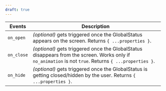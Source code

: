 ```yaml
---
draft: true
---
```


| Events     | Description                                                                                                                                            |
| ---------- | ------------------------------------------------------------------------------------------------------------------------------------------------------ |
| `on_open`  | _(optional)_ gets triggered once the GlobalStatus appears on the screen. Returns `{ ...properties }`.                                                  |
| `on_close` | _(optional)_ gets triggered once the GlobalStatus disappears from the screen. Works only if `no_animation` is not `true`. Returns `{ ...properties }`. |
| `on_hide`  | _(optional)_ gets triggered once the GlobalStatus is getting closed/hidden by the user. Returns `{ ...properties }`.                                   |
